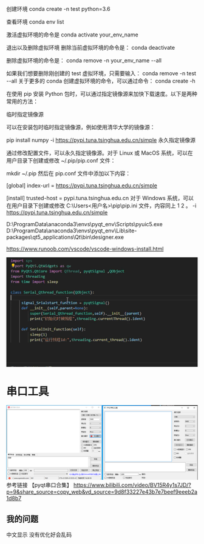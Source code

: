 创建环境 
conda create -n test python=3.6

查看环境
conda env list

激活虚拟环境的命令是
conda activate your_env_name

退出以及删除虚拟环境
删除当前虚拟环境的命令是：
conda deactivate

删除虚拟环境的命令是：
conda remove -n  your_env_name --all

如果我们想要删除刚创建的 test 虚拟环境，只需要输入：
conda remove -n test --all
关于更多的 conda 创建虚拟环境的命令，可以通过命令：
conda create -h

在使用 pip 安装 Python 包时，可以通过指定镜像源来加快下载速度。以下是两种常用的方法：

临时指定镜像源

可以在安装包时临时指定镜像源，例如使用清华大学的镜像源：

pip install numpy -i https://pypi.tuna.tsinghua.edu.cn/simple
永久指定镜像源

通过修改配置文件，可以永久指定镜像源。对于 Linux 或 MacOS 系统，可以在用户目录下创建或修改 ~/.pip/pip.conf 文件：

mkdir ~/.pip
然后在 pip.conf 文件中添加以下内容：

[global]
index-url = https://pypi.tuna.tsinghua.edu.cn/simple

[install]
trusted-host = pypi.tuna.tsinghua.edu.cn
对于 Windows 系统，可以在用户目录下创建或修改 C:\Users\<用户名>\pip\pip.ini 文件，内容同上
1
2
。
-i https://pypi.tuna.tsinghua.edu.cn/simple


D:\ProgramData\anaconda3\envs\pyqt_env\Scripts\pyuic5.exe
D:\ProgramData\anaconda3\envs\pyqt_env\Lib\site-packages\qt5_applications\Qt\bin\designer.exe

https://www.runoob.com/vscode/vscode-windows-install.html

![alt text](image.png)

# 串口工具 
![alt text](image-1.png)
参考链接 
【pyqt串口合集】 https://www.bilibili.com/video/BV15R4y1s7JD/?p=9&share_source=copy_web&vd_source=9d8f33227e43b7e7beef9eeeb2a1d8b7
## 我的问题 
中文显示 没有优化好会乱码


